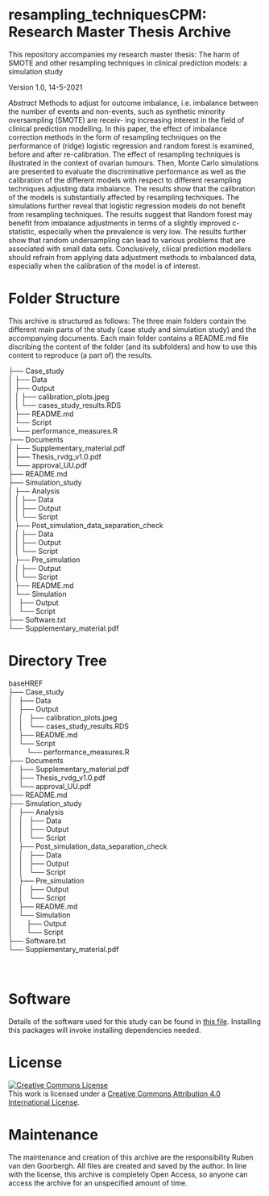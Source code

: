 # resampling_techniquesCPM: Research Master Thesis Archive

This repository accompanies my research master thesis:
The harm of SMOTE and other resampling techniques in clinical prediction models: a simulation study

Version 1.0, 14-5-2021

*Abstract* 
Methods to adjust for outcome imbalance, i.e. imbalance between the number of events and non-events, such as synthetic minority oversampling (SMOTE) are receiv- ing increasing interest in the field of clinical prediction modelling. In this paper, the effect of imbalance correction methods in the form of resampling techniques on the performance of (ridge) logistic regression and random forest is examined, before and after re-calibration. The effect of resampling techniques is illustrated in the context of ovarian tumours. Then, Monte Carlo simulations are presented to evaluate the discriminative performance as well as the calibration of the different models with respect to different resampling techniques adjusting data imbalance. The results show that the calibration of the models is substantially affected by resampling techniques. The simulations further reveal that logistic regression models do not benefit from resampling techniques. The results suggest that Random forest may benefit from imbalance adjustments in terms of a slightly improved c-statistic, especially when the prevalence is very low. The results further show that random undersampling can lead to various problems that are associated with small data sets. Conclusively, cliical prediction modellers should refrain from applying data adjustment methods to imbalanced data, especially when the calibration of the model is of interest.

# Folder Structure
This archive is structured as follows: The three main folders contain the different main parts of the study (case study and simulation study) and the accompanying documents. Each main folder contains a README.md file discribing the content of the folder (and its subfolders) and how to use this content to reproduce (a part of) the results. 

├── Case_study<br />
│   ├── Data<br />
│   ├── Output<br />
│   │   ├── calibration_plots.jpeg<br />
│   │   └── cases_study_results.RDS<br />
│   ├── README.md<br />
│   └── Script<br />
│       └── performance_measures.R<br />
├── Documents<br />
│   ├── Supplementary_material.pdf<br />
│   ├── Thesis_rvdg_v1.0.pdf<br />
│   └── approval_UU.pdf<br />
├── README.md<br />
├── Simulation_study<br />
│   ├── Analysis<br />
│   │   ├── Data<br />
│   │   ├── Output<br />
│   │   └── Script<br />
│   ├── Post_simulation_data_separation_check<br />
│   │   ├── Data<br />
│   │   ├── Output<br />
│   │   └── Script<br />
│   ├── Pre_simulation<br />
│   │   ├── Output<br />
│   │   └── Script<br />
│   ├── README.md<br />
│   └── Simulation<br />
│       ├── Output<br />
│       └── Script<br />
├── Software.txt<br />
└── Supplementary_material.pdf<br />


</head>
<body>
	<h1>Directory Tree</h1><p>
	baseHREF<br>
	├── Case_study<br>
	│   ├── Data<br>
	│   ├── Output<br>
	│   │   ├── calibration_plots.jpeg<br>
	│   │   └── cases_study_results.RDS<br>
	│   ├── README.md<br>
	│   └── Script<br>
	│   &nbsp;&nbsp;&nbsp; └── performance_measures.R<br>
	├── Documents<br>
	│   ├── Supplementary_material.pdf<br>
	│   ├── Thesis_rvdg_v1.0.pdf<br>
	│   └── approval_UU.pdf<br>
	├── README.md<br>
	├── Simulation_study<br>
	│   ├── Analysis<br>
	│   │   ├── Data<br>
	│   │   ├── Output<br>
	│   │   └── Script<br>
	│   ├── Post_simulation_data_separation_check<br>
	│   │   ├── Data<br>
	│   │   ├── Output<br>
	│   │   └── Script<br>
	│   ├── Pre_simulation<br>
	│   │   ├── Output<br>
	│   │   └── Script<br>
	│   ├── README.md<br>
	│   └── Simulation<br>
	│   &nbsp;&nbsp;&nbsp; ├── Output<br>
	│   &nbsp;&nbsp;&nbsp; └── Script<br>
	├── Software.txt<br>
	└── Supplementary_material.pdf<br>
	<br><br>
	</p>
	<p>

</body>
</html>

# Software
Details of the software used for this study can be found in [this file](Software.txt). Installing this packages will invoke installing dependencies needed.


# License 

<a rel="license" href="http://creativecommons.org/licenses/by/4.0/"><img alt="Creative Commons License" style="border-width:0" src="https://i.creativecommons.org/l/by/4.0/88x31.png" /></a><br />This work is licensed under a <a rel="license" href="http://creativecommons.org/licenses/by/4.0/">Creative Commons Attribution 4.0 International License</a>.



# Maintenance
The maintenance and creation of this archive are the responsibility Ruben van den Goorbergh. All files are created and saved by the author. In line with the license, this archive is completely Open Access, so anyone can access the archive for an unspecified amount of time.


